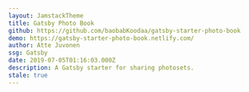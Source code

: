 ```yaml
---
layout: JamstackTheme
title: Gatsby Photo Book
github: https://github.com/baobabKoodaa/gatsby-starter-photo-book
demo: https://gatsby-starter-photo-book.netlify.com/
author: Atte Juvonen
ssg: Gatsby
date: 2019-07-05T01:16:03.000Z
description: A Gatsby starter for sharing photosets.
stale: true
---
```

